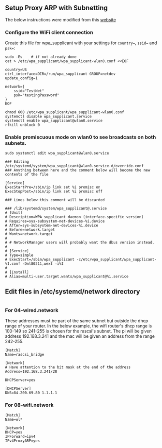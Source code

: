 ## Setup Proxy ARP with Subnetting

The below instructions were modified from this [website](https://raspberrypi.stackexchange.com/questions/88954/workaround-for-a-wifi-bridge-on-a-raspberry-pi-with-proxy-arp/88955#88955)

### Configure the WiFi client connection

Create this file for wpa_supplicant with your settings for `country=`, `ssid=` and `psk=`:

    sudo -Es    # if not already done
    cat > /etc/wpa_supplicant/wpa_supplicant-wlan0.conf <<EOF
    
    country=US
    ctrl_interface=DIR=/run/wpa_supplicant GROUP=netdev
    update_config=1

    network={
        ssid="TestNet"
        psk="testingPassword"
    }
    EOF

    chmod 600 /etc/wpa_supplicant/wpa_supplicant-wlan0.conf
    systemctl disable wpa_supplicant.service
    systemctl enable wpa_supplicant@wlan0.service
    rfkill unblock 0

### Enable promiscuous mode on wlan0 to see broadcasts on both subnets.

    sudo systemctl edit wpa_supplicant@wlan0.service

    ### Editing /etc/systemd/system/wpa_supplicant@wlan0.service.d/override.conf
    ### Anything between here and the comment below will become the new contents of the file

    [Service]
    ExecStartPre=/sbin/ip link set %i promisc on
    ExecStopPost=/sbin/ip link set %i promisc off

    ### Lines below this comment will be discarded

    ### /lib/systemd/system/wpa_supplicant@.service
    # [Unit]
    # Description=WPA supplicant daemon (interface-specific version)
    # Requires=sys-subsystem-net-devices-%i.device
    # After=sys-subsystem-net-devices-%i.device
    # Before=network.target
    # Wants=network.target
    # 
    # # NetworkManager users will probably want the dbus version instead.
    # 
    # [Service]
    # Type=simple
    # ExecStart=/sbin/wpa_supplicant -c/etc/wpa_supplicant/wpa_supplicant-%I.conf -Dnl80211,wext -i%I
    # 
    # [Install]
    # Alias=multi-user.target.wants/wpa_supplicant@%i.service


## Edit files in /etc/systemd/network directory
#
###  For 04-wired.network
These addresses must be part of the same subnet but outside the dhcp range of your router.   In the below example, the wifi router's dhcp range is 100-149 so 241-255 is chosen for the rascsi's subnet.  The pi will be given address 192.168.3.241 and the mac will be given an address from the range 242-255.

    [Match]
    Name=rascsi_bridge

    [Network]
    # Have attention to the bit mask at the end of the address
    Address=192.168.3.241/28
    
    DHCPServer=yes

    [DHCPServer]
    DNS=84.200.69.80 1.1.1.1

### For 08-wifi.network

    [Match]
    Name=wl*

    [Network]
    DHCP=yes
    IPForward=ipv4
    IPv4ProxyARP=yes

